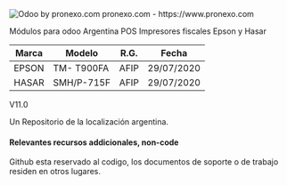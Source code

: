 <img alt="Odoo by pronexo.com" src="https://raw.githubusercontent.com/pronexo-argentina/pos_proxy_services/14.0/pos_proxy_service/static/description/small_logo.png" />
pronexo.com - https://www.pronexo.com

Módulos para odoo Argentina POS Impresores fiscales Epson y Hasar 

|Marca|Modelo|R.G.|Fecha|
|-----|------|----|-----|
|EPSON|TM- T900FA|AFIP|29/07/2020|
|HASAR|SMH/P-715F|AFIP|29/07/2020|

V11.0


Un Repositorio de la localización argentina.

#### Relevantes recursos addicionales, non-code
Github esta reservado al codigo, los documentos de soporte o de trabajo residen en otros lugares.
